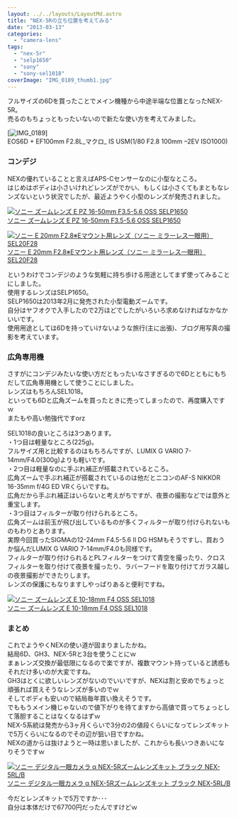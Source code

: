 ```yaml
---
layout: ../../layouts/LayoutMd.astro
title: "NEX-5Rの立ち位置を考えてみる"
date: "2013-03-13"
categories: 
  - "camera-lens"
tags: 
  - "nex-5r"
  - "selp1650"
  - "sony"
  - "sony-sel1018"
coverImage: "IMG_0189_thumb1.jpg"
---
```


フルサイズの6Dを買ったことでメイン機種から中途半端な位置となったNEX-5R。  
売るのもちょっともったいないので新たな使い方を考えてみました。

[![IMG_0189](/wp/images/IMG_0189_thumb.jpg "IMG_0189")]  
EOS6D + EF100mm F2.8L_マクロ_ IS USM(1/80 F2.8 100mm –2EV ISO1000)

### コンデジ

NEXの優れていることと言えばAPS-Cセンサーなのに小型なところ。  
はじめはボディは小さいけれどレンズがでかい、もしくは小さくてもまともなレンズないという状況でしたが、最近ようやく小型のレンズが発売されました。

[![ソニー ズームレンズ E PZ 16-50mm F3.5-5.6 OSS SELP1650](/wp/images/31pUv9HbkpL._SL160_.jpg)  
ソニー ズームレンズ E PZ 16-50mm F3.5-5.6 OSS SELP1650  
](https://www.amazon.co.jp/exec/obidos/ASIN/B009Z3PC10/mizuka123-22/ref=nosim)

[![ソニー E 20mm F2.8※Eマウント用レンズ（ソニー ミラーレス一眼用） SEL20F28](/wp/images/21vKyk1ggKL._SL160_.jpg)  
ソニー E 20mm F2.8※Eマウント用レンズ（ソニー ミラーレス一眼用） SEL20F28  
](https://www.amazon.co.jp/exec/obidos/ASIN/B00BNO98NM/mizuka123-22/ref=nosim)

というわけでコンデジのような気軽に持ち歩ける用途としてまず使ってみることにしました。  
使用するレンズはSELP1650。  
SELP1650は2013年2月に発売された小型電動ズームです。  
自分はヤフオクで入手したので2万ほどでしたがいろいろ求めなければなかなかいいです。  
使用用途としては6Dを持っていけないような旅行(主に出張)、ブログ用写真の撮影を考えています。

### 広角専用機

さすがにコンデジみたいな使い方だともったいなさすぎるので6Dとともにもちだして広角専用機として使うことにしました。  
レンズはもちろんSEL1018。  
といっても6Dと広角ズームを買ったときに売ってしまったので、再度購入ですｗ  
またもや高い勉強代ですorz

SEL1018の良いところは3つあります。  
・1つ目は軽量なところ(225g)。  
フルサイズ用と比較するのはもちろんですが、LUMIX G VARIO 7-14mm/F4.0(300g)よりも軽いです。  
・2つ目は軽量なのに手ぶれ補正が搭載されているところ。  
広角ズームで手ぶれ補正が搭載されているのは他だとニコンのAF-S NIKKOR 16-35mm f/4G ED VRくらいですね。  
広角だから手ぶれ補正はいらないと考えがちですが、夜景の撮影などでは意外と重宝します。  
・3つ目はフィルターが取り付けられるところ。  
広角ズームは前玉が飛び出しているものが多くフィルターが取り付けられないものもわりとあります。  
実際今回買ったSIGMAの12-24mm F4.5-5.6 II DG HSMもそうですし、買おうか悩んだLUMIX G VARIO 7-14mm/F4.0も同様です。  
フィルターが取り付けられるとPLフィルターをつけて青空を撮ったり、クロスフィルターを取り付けて夜景を撮ったり、ラバーフードを取り付けてガラス越しの夜景撮影ができたりします。  
レンズの保護にもなりますしやっぱりあると便利ですね。

[![ソニー ズームレンズ E 10-18mm F4 OSS SEL1018](/wp/images/31C%2BEiE2-%2BL._SL160_.jpg)  
ソニー ズームレンズ E 10-18mm F4 OSS SEL1018  
](https://www.amazon.co.jp/exec/obidos/ASIN/B009Z3PBZC/mizuka123-22/ref=nosim)

### まとめ

これでようやくNEXの使い道が固まりましたかね。  
結局6D、GH3、NEX-5Rと3台を使うことにｗ  
まぁレンズ交換が最低限になるので楽ですが、複数マウント持っていると誘惑もそれだけ多いのが大変ですね。  
GH3はとくに欲しいレンズがないのでいいですが、NEXは割と安めでちょっと頑張れば買えそうなレンズが多いのでｗ  
そしてボディも安いので結局毎年買い換えそうです。  
でももうメイン機じゃないので値下がりを待てますから高値で買ってちょっとして落胆することはなくなるはずｗ  
NEX-5系統は発売から3ヶ月くらいで3分の2の値段くらいになってレンズキットで5万くらいになるのでその辺が狙い目ですかね。  
NEXの道からは抜けようと一時は思いましたが、これからも長いつきあいになりそうですｗ

[![ソニー デジタル一眼カメラ α NEX-5Rズームレンズキット ブラック NEX-5RL/B](/wp/images/41Ihx2NlCKL._SL160_.jpg)  
ソニー デジタル一眼カメラ α NEX-5Rズームレンズキット ブラック NEX-5RL/B  
](https://www.amazon.co.jp/exec/obidos/ASIN/B009Z3PCII/mizuka123-22/ref=nosim)

今だとレンズキットで5万ですか･･･  
自分は本体だけで67700円だったんですけどｗ
